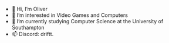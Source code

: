 - 👋 Hi, I’m Oliver
- 👀 I’m interested in Video Games and Computers
- 🌱 I’m currently studying Computer Science at the University of Southampton
- 📫 Discord: driftt. 
